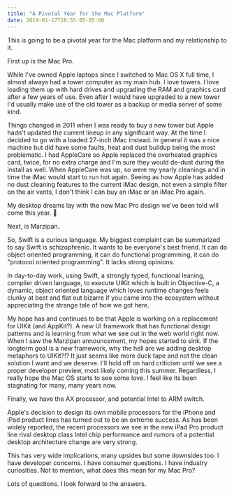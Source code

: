 ```yaml
---
title: "A Pivotal Year for the Mac Platform"
date: 2019-01-17T18:55:05-05:00
---
```


This is going to be a pivotal year for the Mac platform and my relationship to it.

First up is the Mac Pro.

While I've owned Apple laptops since I switched to Mac OS X full time, I almost always had a tower computer as my main hub. I love towers. I love loading them up with hard drives and upgrading the RAM and graphics card after a few years of use. Even after I would have upgraded to a new tower I'd usually make use of the old tower as a backup or media server of some kind.

Things changed in 2011 when I was ready to buy a new tower but Apple hadn't updated the current lineup in any significant way. At the time I decided to go with a loaded 27-inch iMac instead. In general it was a nice machine but did have some faults, heat and dust buildup being the most problematic. I had AppleCare so Apple replaced the overheated graphics card, twice, for no extra charge and I'm sure they would de-dust during the install as well. When AppleCare was up, so were my yearly cleanings and in time the iMac would start to run hot again. Seeing as how Apple has added no dust cleaning features to the current iMac design, not even a simple filter on the air vents, I don't think I can buy an iMac or an iMac Pro again.

My desktop dreams lay with the new Mac Pro design we've been told will come this year. 🤞

Next, is Marzipan.

So, Swift is a curious language. My biggest complaint can be summarized to say Swift is schizophrenic. It wants to be everyone's best friend. It can do object oriented programming, it can do functional programming, it can do "protocol oriented programming". It lacks strong opinions.

In day-to-day work, using Swift, a strongly typed, functional leaning, complier driven language, to execute UIKit which is built in Objective-C, a dynamic, object oriented language which loves runtime changes feels clunky at best and flat out bizarre if you came into the ecosystem without appreciating the strange tale of how we got here.

My hope has and continues to be that Apple is working on a replacement for UIKit (and AppKit?). A new UI framework that has functional design patterns and is learning from what we see out in the web world right now. When I saw the Marzipan announcement, my hopes started to sink. If the longterm goal is a new framework, why the hell are we adding desktop metaphors to UIKit?!? It just seems like more duck tape and not the clean solution I want and we deserve. I'll hold off on hard criticism until we see a proper developer preview, most likely coming this summer. Regardless, I really hope the Mac OS starts to see some love. I feel like its been stagnating for many, many years now.

Finally, we have the AX processor, and potential Intel to ARM switch.

Apple's decision to design its own mobile processors for the iPhone and iPad product lines has turned out to be an extreme success. As has been widely reported, the recent processors we see in the new iPad Pro product line rival desktop class Intel chip performance and rumors of a potential desktop architecture change are very strong.

This has very wide implications, many upsides but some downsides too. I have developer concerns. I have consumer questions. I have industry curiosities. Not to mention, what does this mean for my Mac Pro?

Lots of questions. I look forward to the answers.
